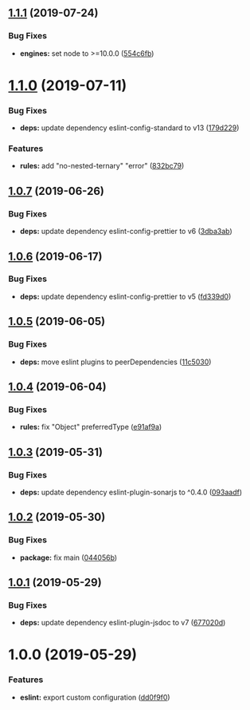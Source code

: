 ## [1.1.1](https://github.com/eclass/eslint-config/compare/v1.1.0...v1.1.1) (2019-07-24)


### Bug Fixes

* **engines:** set node to >=10.0.0 ([554c6fb](https://github.com/eclass/eslint-config/commit/554c6fb))

# [1.1.0](https://github.com/eclass/eslint-config/compare/v1.0.7...v1.1.0) (2019-07-11)


### Bug Fixes

* **deps:** update dependency eslint-config-standard to v13 ([179d229](https://github.com/eclass/eslint-config/commit/179d229))


### Features

* **rules:** add "no-nested-ternary" "error" ([832bc79](https://github.com/eclass/eslint-config/commit/832bc79))

## [1.0.7](https://github.com/eclass/eslint-config/compare/v1.0.6...v1.0.7) (2019-06-26)


### Bug Fixes

* **deps:** update dependency eslint-config-prettier to v6 ([3dba3ab](https://github.com/eclass/eslint-config/commit/3dba3ab))

## [1.0.6](https://github.com/eclass/eslint-config/compare/v1.0.5...v1.0.6) (2019-06-17)


### Bug Fixes

* **deps:** update dependency eslint-config-prettier to v5 ([fd339d0](https://github.com/eclass/eslint-config/commit/fd339d0))

## [1.0.5](https://github.com/eclass/eslint-config/compare/v1.0.4...v1.0.5) (2019-06-05)


### Bug Fixes

* **deps:** move eslint plugins to peerDependencies ([11c5030](https://github.com/eclass/eslint-config/commit/11c5030))

## [1.0.4](https://github.com/eclass/eslint-config/compare/v1.0.3...v1.0.4) (2019-06-04)


### Bug Fixes

* **rules:** fix "Object" preferredType ([e91af9a](https://github.com/eclass/eslint-config/commit/e91af9a))

## [1.0.3](https://github.com/eclass/eslint-config/compare/v1.0.2...v1.0.3) (2019-05-31)


### Bug Fixes

* **deps:** update dependency eslint-plugin-sonarjs to ^0.4.0 ([093aadf](https://github.com/eclass/eslint-config/commit/093aadf))

## [1.0.2](https://github.com/eclass/eslint-config/compare/v1.0.1...v1.0.2) (2019-05-30)


### Bug Fixes

* **package:** fix main ([044056b](https://github.com/eclass/eslint-config/commit/044056b))

## [1.0.1](https://github.com/eclass/eslint-config/compare/v1.0.0...v1.0.1) (2019-05-29)


### Bug Fixes

* **deps:** update dependency eslint-plugin-jsdoc to v7 ([677020d](https://github.com/eclass/eslint-config/commit/677020d))

# 1.0.0 (2019-05-29)


### Features

* **eslint:** export custom configuration ([dd0f9f0](https://github.com/eclass/eslint-config/commit/dd0f9f0))
